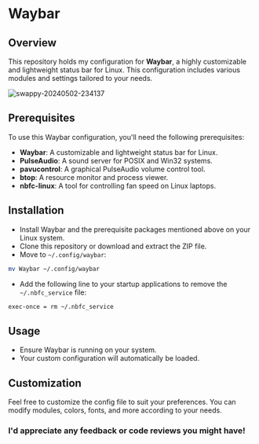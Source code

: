 # Waybar

## Overview
This repository holds my configuration for **Waybar**, a highly customizable and lightweight status bar for Linux. This configuration includes various modules and settings tailored to your needs.


![swappy-20240502-234137](https://github.com/ecnivs/Waybar/assets/106900369/cd266ca1-d3ac-4e13-ae44-17ff5ff98769)



## Prerequisites
To use this Waybar configuration, you'll need the following prerequisites:

* **Waybar**: A customizable and lightweight status bar for Linux.
* **PulseAudio**: A sound server for POSIX and Win32 systems.
* **pavucontrol**: A graphical PulseAudio volume control tool.
* **btop**: A resource monitor and process viewer.
* **nbfc-linux**: A tool for controlling fan speed on Linux laptops.

## Installation
+ Install Waybar and the prerequisite packages mentioned above on your Linux system.
+ Clone this repository or download and extract the ZIP file.
+ Move to `~/.config/waybar`:
```bash
mv Waybar ~/.config/waybar
```
+ Add the following line to your startup applications to remove the `~/.nbfc_service` file:

```bash
exec-once = rm ~/.nbfc_service
```

## Usage
+ Ensure Waybar is running on your system.
+ Your custom configuration will automatically be loaded.

## Customization
Feel free to customize the config file to suit your preferences. You can modify modules, colors, fonts, and more according to your needs.

### I'd appreciate any feedback or code reviews you might have!
